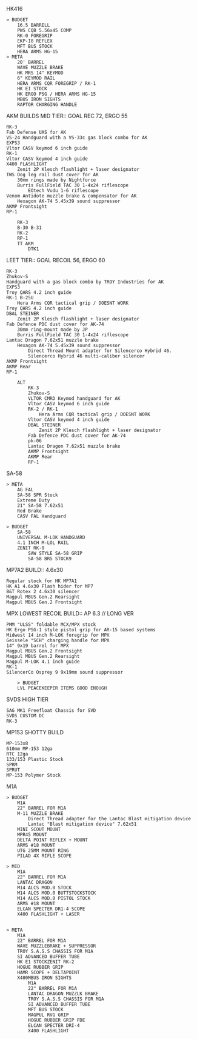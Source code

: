 
HK416 

	> BUDGET
		16.5 BARRELL
		PWS CQB 5.56x45 COMP
		RK-0 FOREGRIP
		EKP-I8 REFLEX
		MFT BUS STOCK
		HERA ARMS HG-15
	> META
		20' BARREL
		WAVE MUZZLE BRAKE
		HK MRS 14" KEYMOD
		6" KEYMOD RAIL
		HERA ARMS CQR FOREGRIP / RK-1
		HK EI STOCK
		HK ERGO PSG / HERA ARMS HG-15
		MBUS IRON SIGHTS
		RAPTOR CHARGING HANDLE
		
AKM BUILDS MID TIER:: GOAL REC 72, ERGO 55
	
	RK-3	
	Fab Defense UAS for AK	
	VS-24 Handguard with a VS-33c gas block combo for AK	
	EXPS3
	Vltor CASV keymod 6 inch guide
	RK-1 
	Vltor CASV keymod 4 inch guide
	X400 FLASHLIGHT
		Zenit 2P Klesch flashlight + laser designator
	TWS Dog leg rail dust cover for AK
		30mm rings made by Nightforce
		Burris FullField TAC 30 1-4x24 riflescope
			EOtech Vudu 1-6 riflescope
	Venom Antidote muzzle brake & compensator for AK
		Hexagon AK-74 5.45x39 sound suppressor
	AKMP Frontsight	
	RP-1
			
		RK-3
		B-30 B-31
		RK-2
		RP-1
		TT AKM
			DTK1

LEET TIER:: GOAL RECOIL 56, ERGO 60
	
	RK-3	
	Zhukov-S	
	Handguard with a gas block combo by TROY Industries for AK	
	EXPS3
	Troy QARS 4.2 inch guide
	RK-1 B-25U	
		Hera Arms CQR tactical grip / DOESNT WORK
	Troy QARS 4.2 inch guide
	DBAL STEINER
		Zenit 2P Klesch flashlight + laser designator
	Fab Defence PDC dust cover for AK-74
		30mm ring-mount made by JP
		Burris FullField TAC 30 1-4x24 riflescope
	Lantac Dragon 7.62x51 muzzle brake	
		Hexagon AK-74 5.45x39 sound suppressor
			Direct Thread Mount adapter for Silencerco Hybrid 46.
			Silencerco Hybrid 46 multi-caliber silencer
	AKMP Frontsight	
	AKMP Rear
	RP-1

		ALT
			RK-3	
			Zhukov-S
			VLTOR CMRD Keymod handguard for AK
			Vltor CASV keymod 6 inch guide
			RK-2 / RK-1
				Hera Arms CQR tactical grip / DOESNT WORK
			Vltor CASV keymod 4 inch guide
			DBAL STEINER
				Zenit 2P Klesch flashlight + laser designator
			Fab Defence PDC dust cover for AK-74
			pk-06
			Lantac Dragon 7.62x51 muzzle brake	
			AKMP Frontsight	
			AKMP Rear
			RP-1


SA-58
	
	> META
		AG FAL
		SA-58 SPR Stock
		Extreme Duty
		21" SA-58 7.62x51
		Red Brake
		CASV FAL Handguard

	> BUDGET
		SA-58
		UNIVERSAL M-LOK HANDGUARD
		4.1 INCH M-LOL RAIL
		ZENIT RK-0
			SAW STYLE SA-58 GRIP
			SA-58 BRS STOCK9
	
MP7A2 BUILD:: 4.6x30
	
	Regular stock for HK MP7A1
	HK A1 4.6x30 Flash hider for MP7
	B&T Rotex 2 4.6x30 silencer
	Magpul MBUS Gen.2 Rearsight
	Magpul MBUS Gen.2 Frontsight


MPX LOWEST RECOIL BUILD:: AP 6.3 // LONG VER
	
	PMM "ULSS" foldable MCX/MPX stock
	HK Ergo PSG-1 style pistol grip for AR-15 based systems
	Midwest 14 inch M-LOK foregrip for MPX
	Geissele "SCH" charging handle for MPX
	14" 9x19 barrel for MPX
	Magpul MBUS Gen.2 Frontsight
	Magpul MBUS Gen.2 Rearsight
	Magpul M-LOK 4.1 inch guide
	RK-1
	SilencerCo Osprey 9 9x19mm sound suppressor
		
		> BUDGET
		LVL PEACEKEEPER ITEMS GOOD ENOUGH

SVDS HIGH TIER
	
	SAG MK1 Freefloat Chassis for SVD
	SVDS CUSTOM DC
	RK-3

MP153 SHOTTY BUILD
	
	MP-153x8
	610mm MP-153 12ga
	RTC 12ga
	133/153 Plastic Stock
	SPRM
	SPRUT
	MP-153 Polymer Stock
	
			
M1A
	
	> BUDGET
		M1A
		22" BARREL FOR M1A
		M-11 MUZZLE BRAKE
			Direct Thread adapter for the Lantac Blast mitigation device
			Lantac "Blast mitigation device" 7.62x51
		MINI SCOUT MOUNT
		MPR45 MOUNT
		DELTA POINT REFLEX + MOUNT
		ARMS #18 MOUNT
		UTG 25MM MOUNT RING
		PILAD 4X RIFLE SCOPE	
		
	> MID
		M1A
		22" BARREL FOR M1A
		LANTAC DRAGON
		M14 ALCS MOD.0 STOCK
		M14 ALCS MOD.0 BUTTSTOCKSTOCK
		M14 ALCS MOD.0 PISTOL STOCK
		ARMS #18 MOUNT
		ELCAN SPECTER DR1-4 SCOPE
		X400 FLASHLIGHT + LASER
		
	
	> META
		M1A
		22" BARREL FOR M1A
		WAVE MUZZLEBRAKE + SUPPRESSOR
		TROY S.A.S.S CHASSIS FOR M1A
		SI ADVANCED BUFFER TUBE
		HK E1 STOCKZENIT RK-2
		HOGUE RUBBER GRIP
		HAMR SCOPE + DELTAPOINT
		X400MBUS IRON SIGHTS
			M1A
			22" BARREL FOR M1A
			LANTAC DRAGON MUZZLK BRAKE
			TROY S.A.S.S CHASSIS FOR M1A
			SI ADVANCED BUFFER TUBE
			MFT BUS STOCK
			MAGPUL RVG GRIP
			HOGUE RUBBER GRIP FDE
			ELCAN SPECTER DRI-4
			X400 FLASHLIGHT
